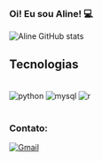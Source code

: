 ### Oi! Eu sou Aline! 💻
![Aline GitHub stats](https://github-readme-stats.vercel.app/api?username=alinegcampos&show_icons=true&theme=cobalt)

## Tecnologias

<div style="display: inline_block"><br/>
     <img align="center" alt="python" src="https://img.shields.io/badge/Python-14354C?style=for-the-badge&logo=python&logoColor=white"/>
     <img align="center" alt="mysql" src="https://img.shields.io/badge/MySQL-00000F?style=for-the-badge&logo=mysql&logoColor=white"/>
     <img align="center" alt="r" src="https://img.shields.io/badge/R-276DC3?style=for-the-badge&logo=r&logoColor=white"/>
  	
</div><br/>

### Contato: 
[![Gmail](	https://img.shields.io/badge/Gmail-D14836?style=for-the-badge&logo=gmail&logoColor=white)](mailto:camposalineg@gmail.com)
